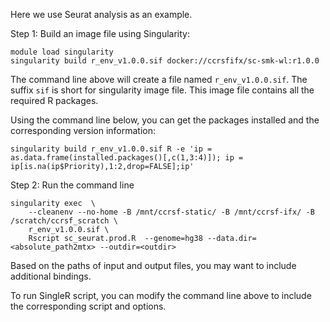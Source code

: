 
Here we use Seurat analysis as an example. 

Step 1: Build an image file using Singularity: 

```
module load singularity 
singularity build r_env_v1.0.0.sif docker://ccrsfifx/sc-smk-wl:r1.0.0
```

The command line above will create a file named `r_env_v1.0.0.sif`. The suffix `sif` is short for singularity image file. This image file contains all the required R packages. 

Using the command line below, you can get the packages installed and the corresponding version information: 

```
singularity build r_env_v1.0.0.sif R -e 'ip = as.data.frame(installed.packages()[,c(1,3:4)]); ip = ip[is.na(ip$Priority),1:2,drop=FALSE];ip'
```

Step 2: Run the command line 
```
singularity exec  \
    --cleanenv --no-home -B /mnt/ccrsf-static/ -B /mnt/ccrsf-ifx/ -B  /scratch/ccrsf_scratch \
    r_env_v1.0.0.sif \
    Rscript sc_seurat.prod.R  --genome=hg38 --data.dir=<absolute_path2mtx> --outdir=<outdir>
```

Based on the paths of input and output files, you may want to include additional bindings.  

To run SingleR script, you can modify the command line above to include the corresponding script and options. 

